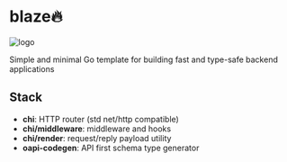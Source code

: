 # blaze🔥

![logo](https://media.discordapp.net/attachments/828988349225631787/1142216448681447465/Logo_wide_6.png)

Simple and minimal Go template for building fast and type-safe backend applications

## Stack
- **chi**: HTTP router (std net/http compatible)
- **chi/middleware**: middleware and hooks
- **chi/render**: request/reply payload utility
- **oapi-codegen**: API first schema type generator
